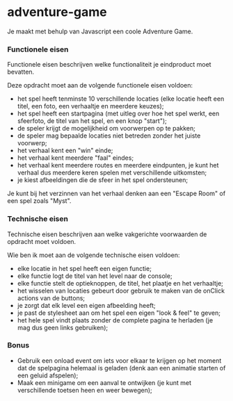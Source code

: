 # adventure-game
Je maakt met behulp van Javascript een coole Adventure Game.

### Functionele eisen
Functionele eisen beschrijven welke functionaliteit je eindproduct moet bevatten. 

Deze opdracht moet aan de volgende functionele eisen voldoen:
* het spel heeft tenminste 10 verschillende locaties (elke locatie heeft een titel, een foto, een verhaaltje en meerdere keuzes);
* het spel heeft een startpagina (met uitleg over hoe het spel werkt, een sfeerfoto, de titel van het spel, en een knop "start");
* de speler krijgt de mogelijkheid om voorwerpen op te pakken;
* de speler mag bepaalde locaties niet betreden zonder het juiste voorwerp;
* het verhaal kent een "win" einde;
* het verhaal kent meerdere "faal" eindes;
* het verhaal kent meerdere routes en meerdere eindpunten, je kunt het verhaal dus meerdere keren spelen met verschillende uitkomsten;
* je kiest afbeeldingen die de sfeer in het spel ondersteunen;

Je kunt bij het verzinnen van het verhaal denken aan een "Escape Room" of een spel zoals "Myst".

### Technische eisen
Technische eisen beschrijven aan welke vakgerichte voorwaarden de opdracht moet voldoen. 

Wie ben ik moet aan de volgende technische eisen voldoen:
* elke locatie in het spel heeft een eigen functie;
* elke functie logt de titel van het level naar de console;
* elke functie stelt de optieknoppen, de titel, het plaatje en het verhaaltje;
* het wisselen van locaties gebeurt door gebruik te maken van de onClick actions van de buttons;
* je zorgt dat elk level een eigen afbeelding heeft;
* je past de stylesheet aan om het spel een eigen "look & feel" te geven;
* het hele spel vindt plaats zonder de complete pagina te herladen (je mag dus geen links <a> gebruiken);

### Bonus
* Gebruik een onload event om iets voor elkaar te krijgen op het moment dat de spelpagina helemaal is geladen (denk aan een animatie starten of een geluid afspelen);
* Maak een minigame om een aanval te ontwijken (je kunt met verschillende toetsen heen en weer bewegen);
